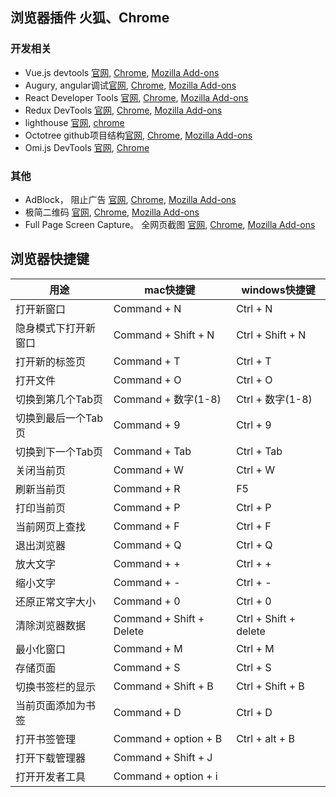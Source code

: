 ## 浏览器插件 火狐、Chrome

### 开发相关

- Vue.js devtools [官网](https://github.com/vuejs/vue-devtools), [Chrome](https://chrome.google.com/webstore/detail/vuejs-devtools/nhdogjmejiglipccpnnnanhbledajbpd), [Mozilla Add-ons](https://addons.mozilla.org/en-US/firefox/addon/vue-js-devtools/)
- Augury, angular调试[官网](https://augury.rangle.io/), [Chrome](https://chrome.google.com/webstore/detail/augury/elgalmkoelokbchhkhacckoklkejnhcd), [Mozilla Add-ons](https://addons.mozilla.org/en-US/firefox/addon/angular-augury)
- React Developer Tools [官网](https://github.com/facebook/react-devtools), [Chrome](https://chrome.google.com/webstore/detail/react-developer-tools/fmkadmapgofadopljbjfkapdkoienihi), [Mozilla Add-ons](https://addons.mozilla.org/firefox/addon/react-devtools/)
- Redux DevTools [官网](https://github.com/zalmoxisus/redux-devtools-extension), [Chrome](https://chrome.google.com/webstore/detail/redux-devtools/lmhkpmbekcpmknklioeibfkpmmfibljd), [Mozilla Add-ons](https://addons.mozilla.org/en-US/firefox/addon/reduxdevtools/)
- lighthouse [官网](https://github.com/GoogleChrome/lighthouse), [chrome]()
- Octotree github项目结构[官网](https://github.com/ovity/octotree), [Chrome](https://chrome.google.com/webstore/detail/octotree/bkhaagjahfmjljalopjnoealnfndnagc), [Mozilla Add-ons](https://addons.mozilla.org/en-US/firefox/addon/octotree/)
- Omi.js DevTools [官网](https://github.com/f/omi-devtools), [Chrome](https://chrome.google.com/webstore/detail/omijs-devtools/pjgglfliglbhpcpalbpeloghnbceocmd)

### 其他

- AdBlock， 阻止广告 [官网](), [Chrome](), [Mozilla Add-ons]()
- 极简二维码 [官网](), [Chrome](), [Mozilla Add-ons]()
- Full Page Screen Capture。 全网页截图 [官网](), [Chrome](), [Mozilla Add-ons]()

## 浏览器快捷键

用途 | mac快捷键 | windows快捷键
---|--- | ---
打开新窗口| Command + N | Ctrl + N
隐身模式下打开新窗口| Command + Shift + N | Ctrl + Shift + N
打开新的标签页| Command + T | Ctrl + T
打开文件 | Command + O | Ctrl + O
切换到第几个Tab页 | Command + 数字(1-8)| Ctrl + 数字(1-8)
切换到最后一个Tab页 | Command + 9 | Ctrl + 9
切换到下一个Tab页| Command + Tab | Ctrl + Tab
关闭当前页 | Command + W | Ctrl + W
刷新当前页 | Command + R | F5
打印当前页 | Command + P | Ctrl + P
当前网页上查找 | Command + F | Ctrl + F
退出浏览器 | Command + Q | Ctrl + Q
放大文字 | Command + + | Ctrl + +
缩小文字 | Command + - | Ctrl + -
还原正常文字大小 | Command + 0 | Ctrl + 0
清除浏览器数据 | Command + Shift + Delete | Ctrl + Shift + delete
最小化窗口 | Command + M | Ctrl + M
存储页面 | Command + S | Ctrl + S
切换书签栏的显示| Command + Shift + B | Ctrl + Shift + B
当前页面添加为书签| Command + D | Ctrl + D
打开书签管理 | Command + option + B | Ctrl + alt + B 
打开下载管理器 | Command + Shift + J |
打开开发者工具 | Command + option + i |
